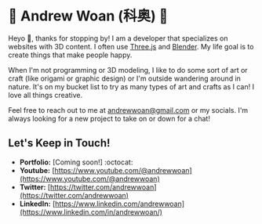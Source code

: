 # 🍚 Andrew Woan (科奥) 🐼

Heyo 👋, thanks for stopping by! I am a developer that specializes on websites with 3D content. I often use [Three.js](https://threejs.org) and [Blender](https://www.blender.org/). My life goal is to create things that make people happy.

When I'm not programming or 3D modeling, I like to do some sort of art or craft (like origami or graphic design) or I'm outside wandering around in nature. It's on my bucket list to try as many types of art and crafts as I can! I love all things creative.

Feel free to reach out to me at andrewwoan@gmail.com or my socials. I'm always looking for a new project to take on or down for a chat!

## Let's Keep in Touch!
- **Portfolio:** [Coming soon!] :octocat:
- **Youtube:** [https://www.youtube.com/@andrewwoan](https://www.youtube.com/@andrewwoan)
- **Twitter:** [https://twitter.com/andrewwoan](https://twitter.com/andrewwoan)
- **LinkedIn:** [https://www.linkedin.com/andrewwoan](https://www.linkedin.com/in/andrewwoan/)
